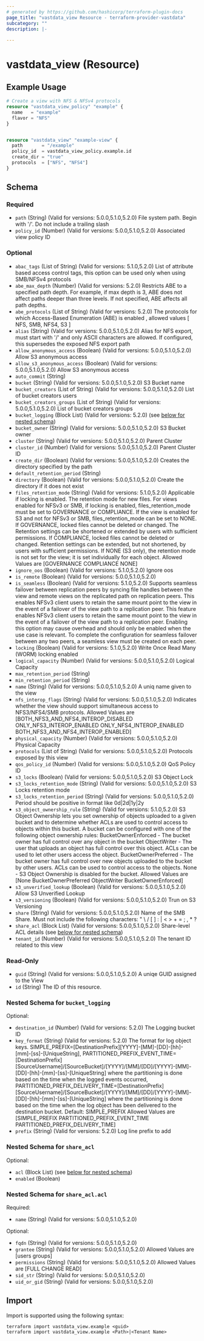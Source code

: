 ```yaml
---
# generated by https://github.com/hashicorp/terraform-plugin-docs
page_title: "vastdata_view Resource - terraform-provider-vastdata"
subcategory: ""
description: |-
  
---
```


# vastdata_view (Resource)



## Example Usage

```terraform
# Create a view with NFS & NFSv4 protocols
resource "vastdata_view_policy" "example" {
  name   = "example"
  flavor = "NFS"
}


resource "vastdata_view" "example-view" {
  path       = "/example"
  policy_id  = vastdata_view_policy.example.id
  create_dir = "true"
  protocols  = ["NFS", "NFS4"]
}
```

<!-- schema generated by tfplugindocs -->
## Schema

### Required

- `path` (String) (Valid for versions: 5.0.0,5.1.0,5.2.0) File system path. Begin with '/'. Do not include a trailing slash
- `policy_id` (Number) (Valid for versions: 5.0.0,5.1.0,5.2.0) Associated view policy ID

### Optional

- `abac_tags` (List of String) (Valid for versions: 5.1.0,5.2.0) List of attribute based access control tags, this option can be used only when using SMB/NFSv4 protocols
- `abe_max_depth` (Number) (Valid for versions: 5.2.0) Restricts ABE to a specified path depth. For example, if max depth is 3, ABE does not affect paths deeper than three levels. If not specified, ABE affects all path depths.
- `abe_protocols` (List of String) (Valid for versions: 5.2.0) The protocols for which Access-Based Enumeration (ABE) is enabled , allowed values [ NFS, SMB, NFS4, S3 ]
- `alias` (String) (Valid for versions: 5.0.0,5.1.0,5.2.0) Alias for NFS export, must start with '/' and only ASCII characters are allowed. If configured, this supersedes the exposed NFS export path
- `allow_anonymous_access` (Boolean) (Valid for versions: 5.0.0,5.1.0,5.2.0) Allow S3 anonymous access
- `allow_s3_anonymous_access` (Boolean) (Valid for versions: 5.0.0,5.1.0,5.2.0) Allow S3 anonymous access
- `auto_commit` (String)
- `bucket` (String) (Valid for versions: 5.0.0,5.1.0,5.2.0) S3 Bucket name
- `bucket_creators` (List of String) (Valid for versions: 5.0.0,5.1.0,5.2.0) List of bucket creators users
- `bucket_creators_groups` (List of String) (Valid for versions: 5.0.0,5.1.0,5.2.0) List of bucket creators groups
- `bucket_logging` (Block List) (Valid for versions: 5.2.0) (see [below for nested schema](#nestedblock--bucket_logging))
- `bucket_owner` (String) (Valid for versions: 5.0.0,5.1.0,5.2.0) S3 Bucket owner
- `cluster` (String) (Valid for versions: 5.0.0,5.1.0,5.2.0) Parent Cluster
- `cluster_id` (Number) (Valid for versions: 5.0.0,5.1.0,5.2.0) Parent Cluster ID
- `create_dir` (Boolean) (Valid for versions: 5.0.0,5.1.0,5.2.0) Creates the directory specified by the path
- `default_retention_period` (String)
- `directory` (Boolean) (Valid for versions: 5.0.0,5.1.0,5.2.0) Create the directory if it does not exist
- `files_retention_mode` (String) (Valid for versions: 5.1.0,5.2.0) Applicable if locking is enabled. The retention mode for new files. For views enabled for NFSv3 or SMB, if locking is enabled, files_retention_mode must be set to GOVERNANCE or COMPLIANCE. If the view is enabled for S3 and not for NFSv3 or SMB, files_retention_mode can be set to NONE. If GOVERNANCE, locked files cannot be deleted or changed. The Retention settings can be shortened or extended by users with sufficient permissions. If COMPLIANCE, locked files cannot be deleted or changed. Retention settings can be extended, but not shortened, by users with sufficient permissions. If NONE (S3 only), the retention mode is not set for the view; it is set individually for each object. Allowed Values are [GOVERNANCE COMPLIANCE NONE]
- `ignore_oos` (Boolean) (Valid for versions: 5.1.0,5.2.0) Ignore oos
- `is_remote` (Boolean) (Valid for versions: 5.0.0,5.1.0,5.2.0)
- `is_seamless` (Boolean) (Valid for versions: 5.1.0,5.2.0) Supports seamless failover between replication peers by syncing file handles between the view and remote views on the replicated path on replication peers. This enables NFSv3 client users to retain the same mount point to the view in the event of a failover of the view path to a replication peer. This feature enables NFSv3 client users to retain the same mount point to the view in the event of a failover of the view path to a replication peer. Enabling this option may cause overhead and should only be enabled when the use case is relevant. To complete the configuration for seamless failover between any two peers, a seamless view must be created on each peer.
- `locking` (Boolean) (Valid for versions: 5.1.0,5.2.0) Write Once Read Many (WORM) locking enabled
- `logical_capacity` (Number) (Valid for versions: 5.0.0,5.1.0,5.2.0) Logical Capacity
- `max_retention_period` (String)
- `min_retention_period` (String)
- `name` (String) (Valid for versions: 5.0.0,5.1.0,5.2.0) A uniq name given to the view
- `nfs_interop_flags` (String) (Valid for versions: 5.0.0,5.1.0,5.2.0) Indicates whether the view should support simultaneous access to NFS3/NFS4/SMB protocols. Allowed Values are [BOTH_NFS3_AND_NFS4_INTEROP_DISABLED ONLY_NFS3_INTEROP_ENABLED ONLY_NFS4_INTEROP_ENABLED BOTH_NFS3_AND_NFS4_INTEROP_ENABLED]
- `physical_capacity` (Number) (Valid for versions: 5.0.0,5.1.0,5.2.0) Physical Capacity
- `protocols` (List of String) (Valid for versions: 5.0.0,5.1.0,5.2.0) Protocols exposed by this view
- `qos_policy_id` (Number) (Valid for versions: 5.0.0,5.1.0,5.2.0) QoS Policy ID
- `s3_locks` (Boolean) (Valid for versions: 5.0.0,5.1.0,5.2.0) S3 Object Lock
- `s3_locks_retention_mode` (String) (Valid for versions: 5.0.0,5.1.0,5.2.0) S3 Locks retention mode
- `s3_locks_retention_period` (String) (Valid for versions: 5.0.0,5.1.0,5.2.0) Period should be positive in format like 0d|2d|1y|2y
- `s3_object_ownership_rule` (String) (Valid for versions: 5.1.0,5.2.0) S3 Object Ownership lets you set ownership of objects uploaded to a given bucket and to determine whether ACLs are used to control access to objects within this bucket. A bucket can be configured with one of the following object ownership rules: BucketOwnerEnforced - The bucket owner has full control over any object in the bucket ObjectWriter - The user that uploads an object has full control over this object. ACLs can be used to let other users access the object. BucketOwnerPreferred - The bucket owner has full control over new objects uploaded to the bucket by other users. ACLs can be used to control access to the objects. None - S3 Object Ownership is disabled for the bucket.  Allowed Values are [None BucketOwnerPreferred ObjectWriter BucketOwnerEnforced]
- `s3_unverified_lookup` (Boolean) (Valid for versions: 5.0.0,5.1.0,5.2.0) Allow S3 Unverified Lookup
- `s3_versioning` (Boolean) (Valid for versions: 5.0.0,5.1.0,5.2.0) Trun on S3 Versioning
- `share` (String) (Valid for versions: 5.0.0,5.1.0,5.2.0) Name of the SMB Share. Must not include the following characters: " \ / [ ] : | < > + = ; , * ?
- `share_acl` (Block List) (Valid for versions: 5.0.0,5.1.0,5.2.0) Share-level ACL details (see [below for nested schema](#nestedblock--share_acl))
- `tenant_id` (Number) (Valid for versions: 5.0.0,5.1.0,5.2.0) The tenant ID related to this view

### Read-Only

- `guid` (String) (Valid for versions: 5.0.0,5.1.0,5.2.0) A uniqe GUID assigned to the View
- `id` (String) The ID of this resource.

<a id="nestedblock--bucket_logging"></a>
### Nested Schema for `bucket_logging`

Optional:

- `destination_id` (Number) (Valid for versions: 5.2.0) The Logging bucket ID
- `key_format` (String) (Valid for versions: 5.2.0) The format for log object keys. SIMPLE_PREFIX=[DestinationPrefix][YYYY]-[MM]-[DD]-[hh]-[mm]-[ss]-[UniqueString], PARTITIONED_PREFIX_EVENT_TIME=[DestinationPrefix][SourceUsername]/[SourceBucket]/[YYYY]/[MM]/[DD]/[YYYY]-[MM]-[DD]-[hh]-[mm]-[ss]-[UniqueString] where the partitioning is done based on the time when the logged events occurred, PARTITIONED_PREFIX_DELIVERY_TIME=[DestinationPrefix][SourceUsername]/[SourceBucket]/[YYYY]/[MM]/[DD]/[YYYY]-[MM]-[DD]-[hh]-[mm]-[ss]-[UniqueString] where the partitioning is done based on the time when the log object has been delivered to the destination bucket. Default: SIMPLE_PREFIX Allowed Values are [SIMPLE_PREFIX PARTITIONED_PREFIX_EVENT_TIME PARTITIONED_PREFIX_DELIVERY_TIME]
- `prefix` (String) (Valid for versions: 5.2.0) Log line prefix to add


<a id="nestedblock--share_acl"></a>
### Nested Schema for `share_acl`

Optional:

- `acl` (Block List) (see [below for nested schema](#nestedblock--share_acl--acl))
- `enabled` (Boolean)

<a id="nestedblock--share_acl--acl"></a>
### Nested Schema for `share_acl.acl`

Required:

- `name` (String) (Valid for versions: 5.0.0,5.1.0,5.2.0)

Optional:

- `fqdn` (String) (Valid for versions: 5.0.0,5.1.0,5.2.0)
- `grantee` (String) (Valid for versions: 5.0.0,5.1.0,5.2.0)  Allowed Values are [users groups]
- `permissions` (String) (Valid for versions: 5.0.0,5.1.0,5.2.0)  Allowed Values are [FULL CHANGE READ]
- `sid_str` (String) (Valid for versions: 5.0.0,5.1.0,5.2.0)
- `uid_or_gid` (String) (Valid for versions: 5.0.0,5.1.0,5.2.0)

## Import

Import is supported using the following syntax:

```shell
terraform import vastdata_view.example <guid>
terraform import vastdata_view.example <Path>|<Tenant Name>
```
